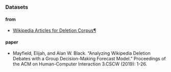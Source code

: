 ### Datasets

#### from
- [Wikipedia Articles for Deletion Corpus¶](https://convokit.cornell.edu/documentation/wiki-articles-for-deletion-corpus.html)

#### paper
- Mayfield, Elijah, and Alan W. Black. “Analyzing Wikipedia Deletion Debates with a Group Decision-Making Forecast Model.” Proceedings of the ACM on Human-Computer Interaction 3.CSCW (2019): 1-26.